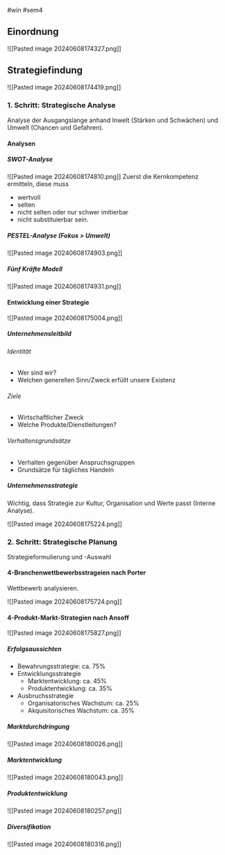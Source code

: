 #win #sem4 
## Einordnung
![[Pasted image 20240608174327.png]]
## Strategiefindung
![[Pasted image 20240608174419.png]]
### 1. Schritt: Strategische Analyse
Analyse der Ausgangslange anhand Inwelt (Stärken und Schwächen) und Umwelt (Chancen und Gefahren).
#### Analysen
##### SWOT-Analyse
![[Pasted image 20240608174810.png]]
Zuerst die Kernkompetenz ermitteln, diese muss
- wertvoll
- selten
- nicht selten oder nur schwer imitierbar
- nicht substituierbar
sein.
##### PESTEL-Analyse (Fokus > Umwelt)
![[Pasted image 20240608174903.png]]
##### Fünf Kräfte Modell
![[Pasted image 20240608174931.png]]
#### Entwicklung einer Strategie
![[Pasted image 20240608175004.png]]
##### Unternehmensleitbild
###### Identität
- Wer sind wir?
- Welchen generellen Sinn/Zweck erfüllt unsere Existenz
###### Ziele
- Wirtschaftlicher Zweck
- Welche Produkte/Dienstleitungen?
###### Verhaltensgrundsätze
- Verhalten gegenüber Anspruchsgruppen
- Grundsätze für tägliches Handeln
##### Unternehmensstrategie
Wichtig, dass Strategie zur Kultur, Organisation und Werte passt (Interne Analyse).

![[Pasted image 20240608175224.png]]
### 2. Schritt: Strategische Planung
Strategieformulierung und -Auswahl

#### 4-Branchenwettbewerbsstrageien nach Porter
Wettbewerb analysieren.

![[Pasted image 20240608175724.png]]
#### 4-Produkt-Markt-Strategien nach Ansoff
![[Pasted image 20240608175827.png]]
##### Erfolgsaussichten
- Bewahrungsstrategie: ca. 75%
- Entwicklungsstrategie
	- Marktentwicklung: ca. 45%
	- Produktentwicklung: ca. 35%
- Ausbruchsstrategie
	- Organisatorisches Wachstum: ca. 25%
	- Akquisitorisches Wachstum: ca. 35%
##### Marktdurchdringung
![[Pasted image 20240608180026.png]]
##### Marktentwicklung
![[Pasted image 20240608180043.png]]
##### Produktentwicklung
![[Pasted image 20240608180257.png]]
##### Diversifikation
![[Pasted image 20240608180316.png]]
